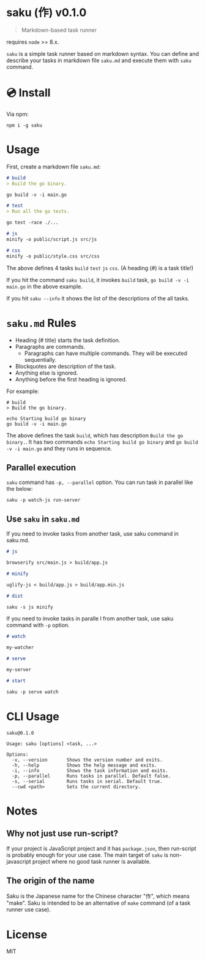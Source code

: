 # saku (作) v0.1.0

> Markdown-based task runner

requires `node` >= 8.x.

`saku` is a simple task runner based on markdown syntax. You can define and describe your tasks in markdown file `saku.md` and execute them with `saku` command.

# :cd: Install

Via npm:

    npm i -g saku

# Usage

First, create a markdown file `saku.md`:

```md
# build
> Build the go binary.

go build -v -i main.go

# test
> Run all the go tests.

go test -race ./...

# js
minify -o public/script.js src/js

# css
minify -o public/style.css src/css
```

The above defines 4 tasks `build` `test` `js` `css`. (A heading (#) is a task title!)

If you hit the command `saku build`, it invokes `build` task, `go build -v -i main.go` in the above example.

If you hit `saku --info` it shows the list of the descriptions of the all tasks.

# `saku.md` Rules

- Heading (# title) starts the task definition.
- Paragraphs are commands.
  - Paragraphs can have multiple commands. They will be executed sequentially.
- Blockquotes are description of the task.
- Anything else is ignored.
- Anything before the first heading is ignored.

For example:

```
# build
> Build the go binary.

echo Starting build go binary
go build -v -i main.go
```

The above defines the task `build`, which has description `Build the go binary.`. It has two commands `echo Starting build go binary` and `go build -v -i main.go` and they runs in sequence.

## Parallel execution

`saku` command has `-p, --parallel` option. You can run task in parallel like the below:

```
saku -p watch-js run-server
```

## Use `saku` in `saku.md`

If you need to invoke tasks from another task, use saku command in saku.md.

```md
# js

browserify src/main.js > build/app.js

# minify

uglify-js < build/app.js > build/app.min.js

# dist

saku -s js minify
```

If you need to invoke tasks in paralle l from another task, use saku command with `-p` option.

```md
# watch

my-watcher

# serve

my-server

# start

saku -p serve watch
```

# CLI Usage

```
saku@0.1.0

Usage: saku [options] <task, ...>

Options:
  -v, --version       Shows the version number and exits.
  -h, --help          Shows the help message and exits.
  -i, --info          Shows the task information and exits.
  -p, --parallel      Runs tasks in parallel. Default false.
  -s, --serial        Runs tasks in serial. Default true.
  --cwd <path>        Sets the current directory.
```

# Notes

## Why not just use run-script?

If your project is JavaScript project and it has `package.json`, then run-script is probably enough for your use case. The main target of `saku` is non-javascript project where no good task runner is available.

## The origin of the name

Saku is the Japanese name for the Chinese character "作", which means "make". Saku is intended to be an alternative of `make` command (of a task runner use case).

# License

MIT
